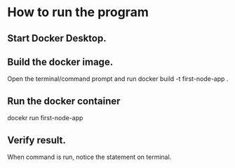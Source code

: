 # How to run the program

## Start Docker Desktop.

## Build the docker image.

Open the terminal/command prompt and run docker build -t first-node-app .

## Run the docker container

docekr run first-node-app

## Verify result.
When command is run, notice the statement on terminal.
